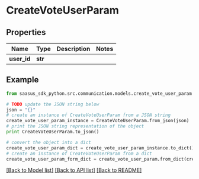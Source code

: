 # CreateVoteUserParam


## Properties
Name | Type | Description | Notes
------------ | ------------- | ------------- | -------------
**user_id** | **str** |  | 

## Example

```python
from saasus_sdk_python.src.communication.models.create_vote_user_param import CreateVoteUserParam

# TODO update the JSON string below
json = "{}"
# create an instance of CreateVoteUserParam from a JSON string
create_vote_user_param_instance = CreateVoteUserParam.from_json(json)
# print the JSON string representation of the object
print CreateVoteUserParam.to_json()

# convert the object into a dict
create_vote_user_param_dict = create_vote_user_param_instance.to_dict()
# create an instance of CreateVoteUserParam from a dict
create_vote_user_param_form_dict = create_vote_user_param.from_dict(create_vote_user_param_dict)
```
[[Back to Model list]](../README.md#documentation-for-models) [[Back to API list]](../README.md#documentation-for-api-endpoints) [[Back to README]](../README.md)



